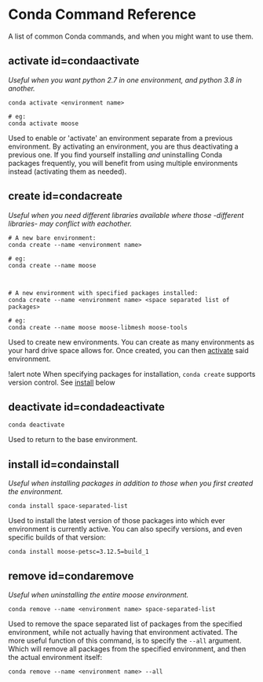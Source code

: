 # Conda Command Reference

A list of common Conda commands, and when you might want to use them.


## activate id=condaactivate

*Useful when you want python 2.7 in one environment, and python 3.8 in another.*

```language=bash
conda activate <environment name>

# eg:
conda activate moose
```

Used to enable or 'activate' an environment separate from a previous environment. By activating an environment, you are thus deactivating a previous one. If you find yourself installing *and* uninstalling Conda packages frequently, you will benefit from using multiple environments instead (activating them as needed).

## create id=condacreate

*Useful when you need different libraries available where those -different libraries- may conflict with eachother.*

```language=bash
# A new bare environment:
conda create --name <environment name>

# eg:
conda create --name moose



# A new environment with specified packages installed:
conda create --name <environment name> <space separated list of packages>

# eg:
conda create --name moose moose-libmesh moose-tools
```

Used to create new environments. You can create as many environments as your hard drive space allows for. Once created, you can then [activate](conda_commands.md#condaactivate) said environment.

!alert note
When specifying packages for installation, `conda create` supports version control. See [install](conda_commands.md#condainstall) below

## deactivate id=condadeactivate

```language=bash
conda deactivate
```

Used to return to the base environment.

## install id=condainstall

*Useful when installing packages in addition to those when you first created the environment.*

```language=bash
conda install space-separated-list
```

Used to install the latest version of those packages into which ever environment is currently active. You can also specify versions, and even specific builds of that version:

```language=bash
conda install moose-petsc=3.12.5=build_1
```

## remove id=condaremove

*Useful when uninstalling the entire moose environment.*

```language=bash
conda remove --name <environment name> space-separated-list
```

Used to remove the space separated list of packages from the specified environment, while not actually having that environment activated. The more useful function of this command, is to specify the `--all` argument. Which will remove all packages from the specified environment, and then the actual environment itself:

```language=bash
conda remove --name <environment name> --all
```

